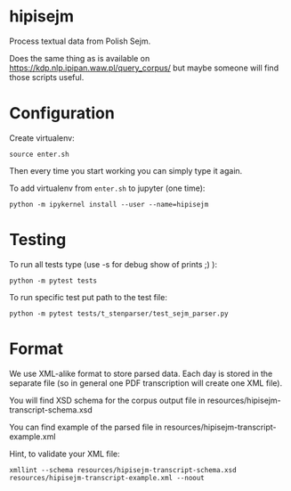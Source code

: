 # hipisejm

Process textual data from Polish Sejm.

Does the same thing as is available on https://kdp.nlp.ipipan.waw.pl/query_corpus/
but maybe someone will find those scripts useful.

Configuration
=============

Create virtualenv:

    source enter.sh

Then every time you start working you can simply type it again.

To add virtualenv from `enter.sh` to jupyter (one time):

    python -m ipykernel install --user --name=hipisejm

Testing
=======

To run all tests type (use -s for debug show of prints ;) ):

    python -m pytest tests

To run specific test put path to the test file:

    python -m pytest tests/t_stenparser/test_sejm_parser.py

Format
======

We use XML-alike format to store parsed data.
Each day is stored in the separate file (so in general one PDF transcription will create one XML file).

You will find XSD schema for the corpus output file in resources/hipisejm-transcript-schema.xsd

You can find example of the parsed file in resources/hipisejm-transcript-example.xml

Hint, to validate your XML file:

    xmllint --schema resources/hipisejm-transcript-schema.xsd resources/hipisejm-transcript-example.xml --noout
